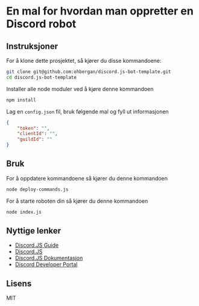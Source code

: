 # En mal for hvordan man oppretter en Discord robot

## Instruksjoner

For å klone dette prosjektet, så kjører du disse kommandoene:

```sh
git clone git@github.com:ohbergan/discord.js-bot-template.git
cd discord.js-bot-template
```

Installer alle node moduler ved å kjøre denne kommandoen

```sh
npm install
```

Lag en `config.json` fil, bruk følgende mal og fyll ut informasjonen

```json
{
	"token": "",
	"clientId": "",
	"guildId": ""
}
```

## Bruk

For å oppdatere kommandoene så kjører du denne kommandoen

```sh
node deploy-commands.js
```

For å starte roboten din så kjører du denne kommandoen

```sh
node index.js
```

## Nyttige lenker

-   [Discord.JS Guide]
-   [Discord.JS]
-   [Discord.JS Dokumentasjon]
-   [Discord Developer Portal]

## Lisens

MIT

[discord.js guide]: https://discordjs.guide/
[discord.js]: https://discord.js.org/
[discord.js dokumentasjon]: https://discord.js.org/#/docs/main/stable/general/welcome
[discord developer portal]: https://discord.com/developers/applications
